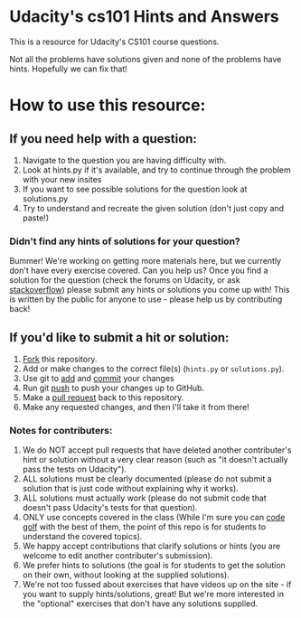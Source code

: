 Udacity's cs101 Hints and Answers
=================================

This is a resource for Udacity's CS101 course questions.

Not all the problems have solutions given and none of the problems have hints.
Hopefully we can fix that!

# How to use this resource:

## If you need help with a question:

1. Navigate to the question you are having difficulty with.
2. Look at hints.py if it's available, and try to continue through the problem
   with your new insites
3. If you want to see possible solutions for the question look at solutions.py
4. Try to understand and recreate the given solution (don't just copy and
   paste!)

### Didn't find any hints of solutions for your question?

Bummer! We're working on getting more materials here, but we currently don't
have every exercise covered. Can you help us? Once you find a solution for the
question (check the forums on Udacity, or ask
[stackoverflow](http://stackoverflow.com/)) please submit any hints or
solutions you come up with! This is written by the public for anyone to use -
please help us by contributing back!


## If you'd like to submit a hit or solution:

1. [Fork](https://help.github.com/articles/fork-a-repo) this repository.
2. Add or make changes to the correct file(s) (`hints.py` or `solutions.py`).
3. Use git to [add](https://www.atlassian.com/git/tutorial/git-basics#!add) and [commit](https://www.atlassian.com/git/tutorial/git-basics#!commit) your changes
4. Run git [push](https://www.atlassian.com/git/tutorial/remote-repositories#!push) to push your changes up to GitHub.
5. Make a [pull request](https://help.github.com/articles/using-pull-requests) back to this repository.
6. Make any requested changes, and then I'll take it from there!

### Notes for contributers:

1. We do NOT accept pull requests that have deleted another contributer's hint
   or solution without a very clear reason (such as "it doesn't actually pass
   the tests on Udacity").
2. ALL solutions must be clearly documented (please do not submit a solution
   that is just code without explaining why it works).
3. ALL solutions must actually work (please do not submit code that doesn't
   pass Udacity's tests for that question).
4. ONLY use concepts covered in the class (While I'm sure you can
   [code golf](http://en.wikipedia.org/wiki/Code_golf) with the best of them, the
   point of this repo is for students to understand the covered topics).
5. We happy accept contributions that clarify solutions or hints (you are
   welcome to edit another contributer's submission).
6. We prefer hints to solutions (the goal is for students to get the solution
   on their own, without looking at the supplied solutions).
7. We're not too fussed about exercises that have videos up on the site - if
   you want to supply hints/solutions, great! But we're more interested in the
   "optional" exercises that don't have any solutions supplied.
